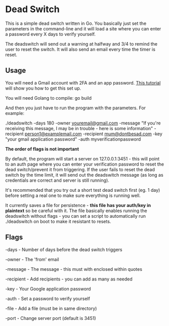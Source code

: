 # Dead Switch

This is a simple dead switch written in Go. You basically just set the parameters in the command-line and it will load a site where you can enter a password every X days to verify yourself.

The deadswitch will send out a warning at halfway and 3/4 to remind the user to reset the switch. It will also send an email every time the timer is reset.

## Usage

You will need a Gmail account with 2FA and an app password. [This tutorial](https://support.google.com/mail/answer/185833?hl=en) will show you how to get this set up.

You will need Golang to compile: go build

And then you just have to run the program with the parameters. For example:

./deadswitch -days 180 -owner youremail@gmail.com -message "If you're receiving this message, I may be in trouble - here is some information" -recipient person1@examplemail.com -recipient mum@dontbesad.com -key "your gmail application password" -auth myverificationpassword

**The order of flags is not important**

By default, the program will start a server on 127.0.0.1:3451 - this will point to an auth page where you can enter your verification password to reset the dead switch/prevent it from triggering. If the user fails to reset the dead switch by the time limit, it will send out the deadswitch message (as long as credentials are correct and server is still running).

It's recommended that you try out a short test dead switch first (eg. 1 day) before setting a real one to make sure everything is running well. 

It currently saves a file for persistence - **this file has your auth/key in plaintext** so be careful with it. The file basically enables running the deadswitch without flags - you can set a script to automatically run ./deadswitch on boot to make it resistant to resets.

## Flags
-days - Number of days before the dead switch triggers 

-owner - The 'from' email

-message - The message - this must with enclosed within quotes

-recipient - Add recipients - you can add as many as needed

-key - Your Google application password 

-auth - Set a password to verify yourself

-file - Add a file (must be in same directory)

-port - Change server port (default is 3451)